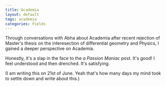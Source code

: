 ```yaml
---
title: Academia 
layout: default
tags: academia
categories: Fields
---
```


Through conversations with Abha about Academia after recent rejection of Master's thesis on the interesection of differential geometry and Physics, I gained a deeper perspective on Academia. 

Honestly, it's a slap in the face to the _a Passion Maniac_ post. It's good! I feel understood and then drenched. It's satisfying. 

(I am writing this on 21st of June. Yeah that's how many days my mind took to settle down and write about this.)

